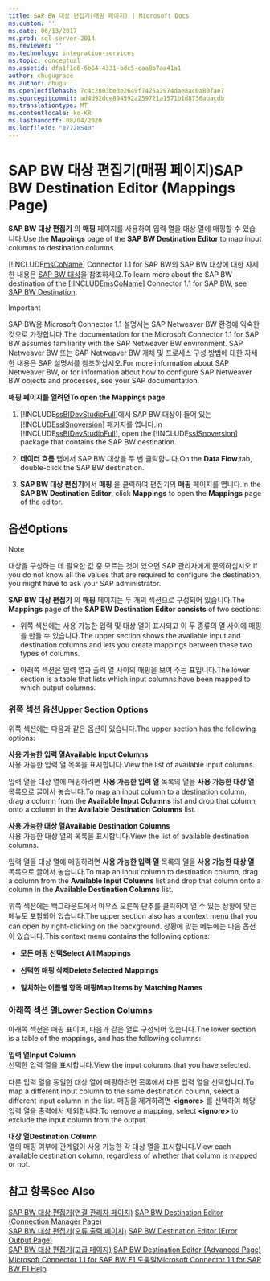 ```yaml
---
title: SAP BW 대상 편집기(매핑 페이지) | Microsoft Docs
ms.custom: ''
ms.date: 06/13/2017
ms.prod: sql-server-2014
ms.reviewer: ''
ms.technology: integration-services
ms.topic: conceptual
ms.assetid: dfa1f1d6-6b64-4331-bdc5-eaa8b7aa41a1
author: chugugrace
ms.author: chugu
ms.openlocfilehash: 7c4c2803be3e2649f7425a2974dae8ac0a80fae7
ms.sourcegitcommit: ad4d92dce894592a259721a1571b1d8736abacdb
ms.translationtype: MT
ms.contentlocale: ko-KR
ms.lasthandoff: 08/04/2020
ms.locfileid: "87728540"
---
```

# <a name="sap-bw-destination-editor-mappings-page"></a><span data-ttu-id="3dc85-102">SAP BW 대상 편집기(매핑 페이지)</span><span class="sxs-lookup"><span data-stu-id="3dc85-102">SAP BW Destination Editor (Mappings Page)</span></span>
  <span data-ttu-id="3dc85-103">**SAP BW 대상 편집기** 의 **매핑** 페이지를 사용하여 입력 열을 대상 열에 매핑할 수 있습니다.</span><span class="sxs-lookup"><span data-stu-id="3dc85-103">Use the **Mappings** page of the **SAP BW Destination Editor** to map input columns to destination columns.</span></span>  
  
 <span data-ttu-id="3dc85-104">[!INCLUDE[msCoName](../../includes/msconame-md.md)] Connector 1.1 for SAP BW의 SAP BW 대상에 대한 자세한 내용은 [SAP BW 대상](sap-bw-destination.md)을 참조하세요.</span><span class="sxs-lookup"><span data-stu-id="3dc85-104">To learn more about the SAP BW destination of the [!INCLUDE[msCoName](../../includes/msconame-md.md)] Connector 1.1 for SAP BW, see [SAP BW Destination](sap-bw-destination.md).</span></span>  
  
> [!IMPORTANT]  
>  <span data-ttu-id="3dc85-105">SAP BW용 Microsoft Connector 1.1 설명서는 SAP Netweaver BW 환경에 익숙한 것으로 가정합니다.</span><span class="sxs-lookup"><span data-stu-id="3dc85-105">The documentation for the Microsoft Connector 1.1 for SAP BW assumes familiarity with the SAP Netweaver BW environment.</span></span> <span data-ttu-id="3dc85-106">SAP Netweaver BW 또는 SAP Netweaver BW 개체 및 프로세스 구성 방법에 대한 자세한 내용은 SAP 설명서를 참조하십시오.</span><span class="sxs-lookup"><span data-stu-id="3dc85-106">For more information about SAP Netweaver BW, or for information about how to configure SAP Netweaver BW objects and processes, see your SAP documentation.</span></span>  
  
 <span data-ttu-id="3dc85-107">**매핑 페이지를 열려면**</span><span class="sxs-lookup"><span data-stu-id="3dc85-107">**To open the Mappings page**</span></span>  
  
1.  <span data-ttu-id="3dc85-108">[!INCLUDE[ssBIDevStudioFull](../../includes/ssbidevstudiofull-md.md)]에서 SAP BW 대상이 들어 있는 [!INCLUDE[ssISnoversion](../../includes/ssisnoversion-md.md)] 패키지를 엽니다.</span><span class="sxs-lookup"><span data-stu-id="3dc85-108">In [!INCLUDE[ssBIDevStudioFull](../../includes/ssbidevstudiofull-md.md)], open the [!INCLUDE[ssISnoversion](../../includes/ssisnoversion-md.md)] package that contains the SAP BW destination.</span></span>  
  
2.  <span data-ttu-id="3dc85-109">**데이터 흐름** 탭에서 SAP BW 대상을 두 번 클릭합니다.</span><span class="sxs-lookup"><span data-stu-id="3dc85-109">On the **Data Flow** tab, double-click the SAP BW destination.</span></span>  
  
3.  <span data-ttu-id="3dc85-110">**SAP BW 대상 편집기**에서 **매핑** 을 클릭하여 편집기의 **매핑** 페이지를 엽니다.</span><span class="sxs-lookup"><span data-stu-id="3dc85-110">In the **SAP BW Destination Editor**, click **Mappings** to open the **Mappings** page of the editor.</span></span>  
  
## <a name="options"></a><span data-ttu-id="3dc85-111">옵션</span><span class="sxs-lookup"><span data-stu-id="3dc85-111">Options</span></span>  
  
> [!NOTE]  
>  <span data-ttu-id="3dc85-112">대상을 구성하는 데 필요한 값 중 모르는 것이 있으면 SAP 관리자에게 문의하십시오.</span><span class="sxs-lookup"><span data-stu-id="3dc85-112">If you do not know all the values that are required to configure the destination, you might have to ask your SAP administrator.</span></span>  
  
 <span data-ttu-id="3dc85-113">**SAP BW 대상 편집기** 의 **매핑** 페이지는 두 개의 섹션으로 구성되어 있습니다.</span><span class="sxs-lookup"><span data-stu-id="3dc85-113">The **Mappings** page of the **SAP BW Destination Editor consists** of two sections:</span></span>  
  
-   <span data-ttu-id="3dc85-114">위쪽 섹션에는 사용 가능한 입력 및 대상 열이 표시되고 이 두 종류의 열 사이에 매핑을 만들 수 있습니다.</span><span class="sxs-lookup"><span data-stu-id="3dc85-114">The upper section shows the available input and destination columns and lets you create mappings between these two types of columns.</span></span>  
  
-   <span data-ttu-id="3dc85-115">아래쪽 섹션은 입력 열과 출력 열 사이의 매핑을 보여 주는 표입니다.</span><span class="sxs-lookup"><span data-stu-id="3dc85-115">The lower section is a table that lists which input columns have been mapped to which output columns.</span></span>  
  
### <a name="upper-section-options"></a><span data-ttu-id="3dc85-116">위쪽 섹션 옵션</span><span class="sxs-lookup"><span data-stu-id="3dc85-116">Upper Section Options</span></span>  
 <span data-ttu-id="3dc85-117">위쪽 섹션에는 다음과 같은 옵션이 있습니다.</span><span class="sxs-lookup"><span data-stu-id="3dc85-117">The upper section has the following options:</span></span>  
  
 <span data-ttu-id="3dc85-118">**사용 가능한 입력 열**</span><span class="sxs-lookup"><span data-stu-id="3dc85-118">**Available Input Columns**</span></span>  
 <span data-ttu-id="3dc85-119">사용 가능한 입력 열 목록을 표시합니다.</span><span class="sxs-lookup"><span data-stu-id="3dc85-119">View the list of available input columns.</span></span>  
  
 <span data-ttu-id="3dc85-120">입력 열을 대상 열에 매핑하려면 **사용 가능한 입력 열** 목록의 열을 **사용 가능한 대상 열** 목록으로 끌어서 놓습니다.</span><span class="sxs-lookup"><span data-stu-id="3dc85-120">To map an input column to a destination column, drag a column from the **Available Input Columns** list and drop that column onto a column in the **Available Destination Columns** list.</span></span>  
  
 <span data-ttu-id="3dc85-121">**사용 가능한 대상 열**</span><span class="sxs-lookup"><span data-stu-id="3dc85-121">**Available Destination Columns**</span></span>  
 <span data-ttu-id="3dc85-122">사용 가능한 대상 열의 목록을 표시합니다.</span><span class="sxs-lookup"><span data-stu-id="3dc85-122">View the list of available destination columns.</span></span>  
  
 <span data-ttu-id="3dc85-123">입력 열을 대상 열에 매핑하려면 **사용 가능한 입력 열** 목록의 열을 **사용 가능한 대상 열** 목록으로 끌어서 놓습니다.</span><span class="sxs-lookup"><span data-stu-id="3dc85-123">To map an input column to destination column, drag a column from the **Available Input Columns** list and drop that column onto a column in the **Available Destination Columns** list.</span></span>  
  
 <span data-ttu-id="3dc85-124">위쪽 섹션에는 백그라운드에서 마우스 오른쪽 단추를 클릭하여 열 수 있는 상황에 맞는 메뉴도 포함되어 있습니다.</span><span class="sxs-lookup"><span data-stu-id="3dc85-124">The upper section also has a context menu that you can open by right-clicking on the background.</span></span> <span data-ttu-id="3dc85-125">상황에 맞는 메뉴에는 다음 옵션이 있습니다.</span><span class="sxs-lookup"><span data-stu-id="3dc85-125">This context menu contains the following options:</span></span>  
  
-   <span data-ttu-id="3dc85-126">**모든 매핑 선택**</span><span class="sxs-lookup"><span data-stu-id="3dc85-126">**Select All Mappings**</span></span>  
  
-   <span data-ttu-id="3dc85-127">**선택한 매핑 삭제**</span><span class="sxs-lookup"><span data-stu-id="3dc85-127">**Delete Selected Mappings**</span></span>  
  
-   <span data-ttu-id="3dc85-128">**일치하는 이름별 항목 매핑**</span><span class="sxs-lookup"><span data-stu-id="3dc85-128">**Map Items by Matching Names**</span></span>  
  
### <a name="lower-section-columns"></a><span data-ttu-id="3dc85-129">아래쪽 섹션 열</span><span class="sxs-lookup"><span data-stu-id="3dc85-129">Lower Section Columns</span></span>  
 <span data-ttu-id="3dc85-130">아래쪽 섹션은 매핑 표이며, 다음과 같은 열로 구성되어 있습니다.</span><span class="sxs-lookup"><span data-stu-id="3dc85-130">The lower section is a table of the mappings, and has the following columns:</span></span>  
  
 <span data-ttu-id="3dc85-131">**입력 열**</span><span class="sxs-lookup"><span data-stu-id="3dc85-131">**Input Column**</span></span>  
 <span data-ttu-id="3dc85-132">선택한 입력 열을 표시합니다.</span><span class="sxs-lookup"><span data-stu-id="3dc85-132">View the input columns that you have selected.</span></span>  
  
 <span data-ttu-id="3dc85-133">다른 입력 열을 동일한 대상 열에 매핑하려면 목록에서 다른 입력 열을 선택합니다.</span><span class="sxs-lookup"><span data-stu-id="3dc85-133">To map a different input column to the same destination column, select a different input column in the list.</span></span> <span data-ttu-id="3dc85-134">매핑을 제거하려면 **\<ignore>** 를 선택하여 해당 입력 열을 출력에서 제외합니다.</span><span class="sxs-lookup"><span data-stu-id="3dc85-134">To remove a mapping, select **\<ignore>** to exclude the input column from the output.</span></span>  
  
 <span data-ttu-id="3dc85-135">**대상 열**</span><span class="sxs-lookup"><span data-stu-id="3dc85-135">**Destination Column**</span></span>  
 <span data-ttu-id="3dc85-136">열의 매핑 여부에 관계없이 사용 가능한 각 대상 열을 표시합니다.</span><span class="sxs-lookup"><span data-stu-id="3dc85-136">View each available destination column, regardless of whether that column is mapped or not.</span></span>  
  
## <a name="see-also"></a><span data-ttu-id="3dc85-137">참고 항목</span><span class="sxs-lookup"><span data-stu-id="3dc85-137">See Also</span></span>  
 <span data-ttu-id="3dc85-138">[SAP BW 대상 편집기&#40;연결 관리자 페이지&#41;](sap-bw-destination-editor-connection-manager-page.md) </span><span class="sxs-lookup"><span data-stu-id="3dc85-138">[SAP BW Destination Editor &#40;Connection Manager Page&#41;](sap-bw-destination-editor-connection-manager-page.md) </span></span>  
 <span data-ttu-id="3dc85-139">[SAP BW 대상 편집기&#40;오류 출력 페이지&#41;](sap-bw-destination-editor-error-output-page.md) </span><span class="sxs-lookup"><span data-stu-id="3dc85-139">[SAP BW Destination Editor &#40;Error Output Page&#41;](sap-bw-destination-editor-error-output-page.md) </span></span>  
 <span data-ttu-id="3dc85-140">[SAP BW 대상 편집기&#40;고급 페이지&#41;](sap-bw-destination-editor-advanced-page.md) </span><span class="sxs-lookup"><span data-stu-id="3dc85-140">[SAP BW Destination Editor &#40;Advanced Page&#41;](sap-bw-destination-editor-advanced-page.md) </span></span>  
 [<span data-ttu-id="3dc85-141">Microsoft Connector 1.1 for SAP BW F1 도움말</span><span class="sxs-lookup"><span data-stu-id="3dc85-141">Microsoft Connector 1.1 for SAP BW F1 Help</span></span>](../microsoft-connector-for-sap-bw-f1-help.md)  
  
  
